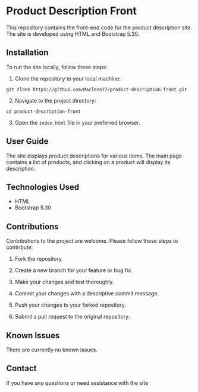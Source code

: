 # Product Description Front

This repository contains the front-end code for the product description site. The site is developed using HTML and Bootstrap 5.30.

## Installation

To run the site locally, follow these steps:

1. Clone the repository to your local machine: 
```
git clone https://github.com/Maclenn77/product-description-front.git
```

2. Navigate to the project directory:
```
cd product-description-front
```

3. Open the `index.html` file in your preferred browser.

## User Guide

The site displays product descriptions for various items. The main page contains a list of products, and clicking on a product will display its description.

## Technologies Used

- HTML
- Bootstrap 5.30

## Contributions

Contributions to the project are welcome. Please follow these steps to contribute:

1. Fork the repository.

2. Create a new branch for your feature or bug fix.

3. Make your changes and test thoroughly.

4. Commit your changes with a descriptive commit message.

5. Push your changes to your forked repository.

6. Submit a pull request to the original repository.

## Known Issues

There are currently no known issues. 

## Contact

If you have any questions or need assistance with the site
